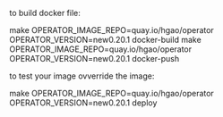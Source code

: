 to build docker file:

make OPERATOR_IMAGE_REPO=quay.io/hgao/operator OPERATOR_VERSION=new0.20.1 docker-build
make OPERATOR_IMAGE_REPO=quay.io/hgao/operator OPERATOR_VERSION=new0.20.1 docker-push

to test your image ovverride the image:

make OPERATOR_IMAGE_REPO=quay.io/hgao/operator OPERATOR_VERSION=new0.20.1 deploy


